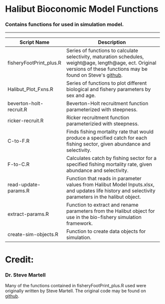 # Halibut Bioconomic Model Functions
### Contains functions for used in simulation model.

***

Script Name                                | Description
-------------------------------------------|-----------------------------------------
fisheryFootPrint_plus.R                    | Series of functions to calculate selectivity, maturation schedules, weight@age, length@age, ect. Original versions of these functions may be found on Steve's [github](https://github.com/seastateinc/fisheryFootprint).
Halibut_Plot_Fxns.R                        | Series of functions to plot different biological and fishery parameters by sex and age.
beverton-holt-recruit.R                    | Beverton-Holt recruitment function parameterized with steepness.
ricker-recruit.R                           | Ricker recruitment function parameterizied with steepness.
C-to-F.R                                   | Finds fishing mortality rate that would produce a specified catch for each fishing sector, given abundance and selectivity.
F-to-C.R                                   | Calculates catch by fishing sector for a specified fishing mortality rate, given abundance and selectivity.
read-update-params.R                       | Function that reads in parameter values from Halibut Model Inputs.xlsx, and updates life history and selectivity parameters in the halibut object. 
extract-params.R                           | Function to extract and rename parameters from the Halibut object for use in the bio-fishery simulation framework.
create-sim-objects.R                       | Function to create data objects for simulation.              

Credit:
=============
### Dr. Steve Martell
Many of the functions contained in fisheryFootPrint_plus.R used were originally written by Steve Martell.
The original code may be found on [github](https://github.com/seastateinc/fisheryFootprint).
